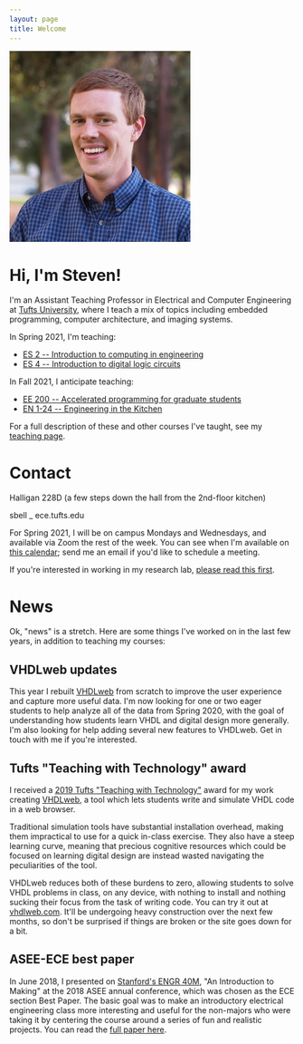 ```yaml
---
layout: page
title: Welcome
---
```

<img class="floater" src="assets/img/portrait.jpg" />

# Hi, I'm Steven!

I'm an Assistant Teaching Professor in Electrical and Computer Engineering at [Tufts University](http://tufts.edu), where I teach a mix of topics including embedded programming, computer architecture, and imaging systems.

In Spring 2021, I'm teaching:
* [ES 2 -- Introduction to computing in engineering](http://www.ece.tufts.edu/es/2)
* [ES 4 -- Introduction to digital logic circuits](http://www.ece.tufts.edu/es/4)

In Fall 2021, I anticipate teaching:
* [EE 200 -- Accelerated programming for graduate students](http://www.ece.tufts.edu/ee/200)
* [EN 1-24 -- Engineering in the Kitchen](http://www.ece.tufts.edu/en/1)


For a full description of these and other courses I've taught, see my [teaching page](teaching).

# Contact

Halligan 228D (a few steps down the hall from the 2nd-floor kitchen)

sbell _ ece.tufts.edu

For Spring 2021, I will be on campus Mondays and Wednesdays, and available via Zoom the rest of the week.  You can see when I'm available on [this calendar](https://calendar.google.com/calendar/embed?src=jqv8i8fejpbggot1r8k7qooqoc%40group.calendar.google.com&ctz=America%2FNew_York&mode=WEEK); send me an email if you'd like to schedule a meeting.

If you're interested in working in my research lab, [please read this first](working_with_me).

# News
Ok, "news" is a stretch.  Here are some things I've worked on in the last few years, in addition to teaching my courses:

## VHDLweb updates
This year I rebuilt [VHDLweb](vhdlweb.com) from scratch to improve the user experience and capture more useful data.  I'm now looking for one or two eager students to help analyze all of the data from Spring 2020, with the goal of understanding how students learn VHDL and digital design more generally.  I'm also looking for help adding several new features to VHDLweb.  Get in touch with me if you're interested.

## Tufts "Teaching with Technology" award
I received a [2019 Tufts "Teaching with Technology"](https://sites.tufts.edu/ets/2019/05/23/winners-of-the-2019-teaching-with-technology-awards/) award for my work creating [VHDLweb](vhdlweb.com), a tool which lets students write and simulate VHDL code in a web browser.

Traditional simulation tools have substantial installation overhead, making them impractical to use for a quick in-class exercise.  They also have a steep learning curve, meaning that precious cognitive resources which could be focused on learning digital design are instead wasted navigating the peculiarities of the tool.

VHDLweb reduces both of these burdens to zero, allowing students to solve VHDL problems in class, on any device, with nothing to install and nothing sucking their focus from the task of writing code.
You can try it out at [vhdlweb.com](http://vhdlweb.com).  It'll be undergoing heavy construction over the next few months, so don't be surprised if things are broken or the site goes down for a bit.

## ASEE-ECE best paper
In June 2018, I presented on [Stanford's ENGR 40M](https://web.stanford.edu/class/archive/engr/engr40m.1178/index.html), "An Introduction to Making" at the 2018 ASEE annual conference, which was chosen as the ECE section Best Paper.  The basic goal was to make an introductory electrical engineering class more interesting and useful for the non-majors who were taking it by centering the course around a series of fun and realistic projects.  You can read the [full paper here](https://peer.asee.org/rethinking-non-major-circuits-pedagogy-for-improved-motivation).

